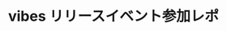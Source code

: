 ---
slug: 'freee-vibes-release-event'
title: 'vibes リリースイベント参加レポ'
publishedAt: 2024/02/04
description: 'freee社で開催された vibes リリースイベントの参加レポです'
image:
    url: 'https://docs.astro.build/assets/full-logo-light.png'
    alt: 'Astroのロゴ。'
tags: ['design system']
isDraft: true
---